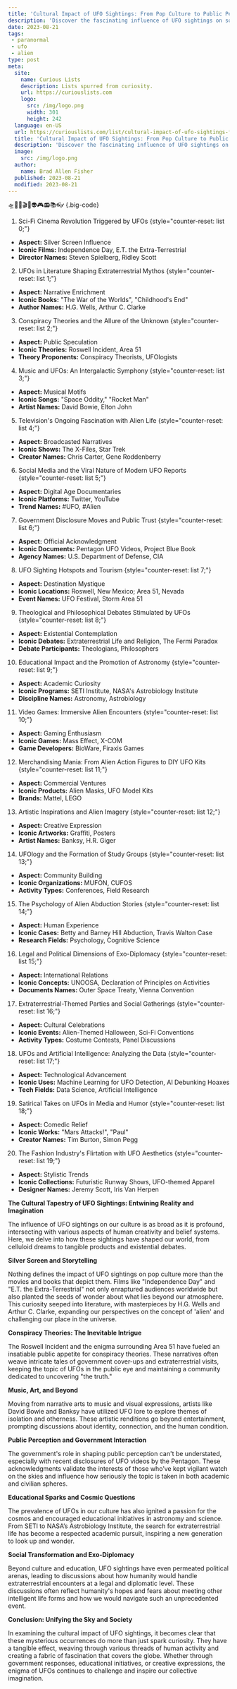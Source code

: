 ```yaml
---
title: 'Cultural Impact of UFO Sightings: From Pop Culture to Public Perception'
description: 'Discover the fascinating influence of UFO sightings on society, from their portrayal in pop culture to their impact on public perception. A curious exploration of cultural phenomenon.'
date: 2023-08-21
tags:
 - paranormal
 - ufo
 - alien
type: post
meta:
  site:
    name: Curious Lists
    description: Lists spurred from curiosity.
    url: https://curiouslists.com
    logo:
      src: /img/logo.png
      width: 301
      height: 242
  language: en-US
  url: https://curiouslists.com/list/cultural-impact-of-ufo-sightings-from-pop-culture-to-public-perception
  title: 'Cultural Impact of UFO Sightings: From Pop Culture to Public Perception'
  description: 'Discover the fascinating influence of UFO sightings on society, from their portrayal in pop culture to their impact on public perception. A curious exploration of cultural phenomenon.'
  image:
    src: /img/logo.png
  author:
    name: Brad Allen Fisher
  published: 2023-08-21
  modified: 2023-08-21
---
```



🛸🌌🔭🎬📰👽🎮📻📚👓 {.big-code}

1. Sci-Fi Cinema Revolution Triggered by UFOs {style="counter-reset: list 0;"}
  - **Aspect:** Silver Screen Influence
  - **Iconic Films:** Independence Day, E.T. the Extra-Terrestrial
  - **Director Names:** Steven Spielberg, Ridley Scott

2. UFOs in Literature Shaping Extraterrestrial Mythos {style="counter-reset: list 1;"}
  - **Aspect:** Narrative Enrichment
  - **Iconic Books:** "The War of the Worlds", "Childhood's End"
  - **Author Names:** H.G. Wells, Arthur C. Clarke

3. Conspiracy Theories and the Allure of the Unknown {style="counter-reset: list 2;"}
  - **Aspect:** Public Speculation
  - **Iconic Theories:** Roswell Incident, Area 51
  - **Theory Proponents:** Conspiracy Theorists, UFOlogists

4. Music and UFOs: An Intergalactic Symphony {style="counter-reset: list 3;"}
  - **Aspect:** Musical Motifs
  - **Iconic Songs:** "Space Oddity," "Rocket Man"
  - **Artist Names:** David Bowie, Elton John

5. Television's Ongoing Fascination with Alien Life {style="counter-reset: list 4;"}
  - **Aspect:** Broadcasted Narratives
  - **Iconic Shows:** The X-Files, Star Trek
  - **Creator Names:** Chris Carter, Gene Roddenberry

6. Social Media and the Viral Nature of Modern UFO Reports {style="counter-reset: list 5;"}
  - **Aspect:** Digital Age Documentaries
  - **Iconic Platforms:** Twitter, YouTube
  - **Trend Names:** #UFO, #Alien

7. Government Disclosure Moves and Public Trust {style="counter-reset: list 6;"}
  - **Aspect:** Official Acknowledgment
  - **Iconic Documents:** Pentagon UFO Videos, Project Blue Book
  - **Agency Names:** U.S. Department of Defense, CIA

8. UFO Sighting Hotspots and Tourism {style="counter-reset: list 7;"}
  - **Aspect:** Destination Mystique
  - **Iconic Locations:** Roswell, New Mexico; Area 51, Nevada
  - **Event Names:** UFO Festival, Storm Area 51

9. Theological and Philosophical Debates Stimulated by UFOs {style="counter-reset: list 8;"}
  - **Aspect:** Existential Contemplation
  - **Iconic Debates:** Extraterrestrial Life and Religion, The Fermi Paradox
  - **Debate Participants:** Theologians, Philosophers

10. Educational Impact and the Promotion of Astronomy {style="counter-reset: list 9;"}
  - **Aspect:** Academic Curiosity
  - **Iconic Programs:** SETI Institute, NASA's Astrobiology Institute
  - **Discipline Names:** Astronomy, Astrobiology

11. Video Games: Immersive Alien Encounters {style="counter-reset: list 10;"}
  - **Aspect:** Gaming Enthusiasm
  - **Iconic Games:** Mass Effect, X-COM
  - **Game Developers:** BioWare, Firaxis Games

12. Merchandising Mania: From Alien Action Figures to DIY UFO Kits {style="counter-reset: list 11;"}
  - **Aspect:** Commercial Ventures
  - **Iconic Products:** Alien Masks, UFO Model Kits
  - **Brands:** Mattel, LEGO

13. Artistic Inspirations and Alien Imagery {style="counter-reset: list 12;"}
  - **Aspect:** Creative Expression
  - **Iconic Artworks:** Graffiti, Posters
  - **Artist Names:** Banksy, H.R. Giger

14. UFOlogy and the Formation of Study Groups {style="counter-reset: list 13;"}
  - **Aspect:** Community Building
  - **Iconic Organizations:** MUFON, CUFOS
  - **Activity Types:** Conferences, Field Research

15. The Psychology of Alien Abduction Stories {style="counter-reset: list 14;"}
  - **Aspect:** Human Experience
  - **Iconic Cases:** Betty and Barney Hill Abduction, Travis Walton Case
  - **Research Fields:** Psychology, Cognitive Science

16. Legal and Political Dimensions of Exo-Diplomacy {style="counter-reset: list 15;"}
  - **Aspect:** International Relations
  - **Iconic Concepts:** UNOOSA, Declaration of Principles on Activities
  - **Documents Names:** Outer Space Treaty, Vienna Convention

17. Extraterrestrial-Themed Parties and Social Gatherings {style="counter-reset: list 16;"}
  - **Aspect:** Cultural Celebrations
  - **Iconic Events:** Alien-Themed Halloween, Sci-Fi Conventions
  - **Activity Types:** Costume Contests, Panel Discussions

18. UFOs and Artificial Intelligence: Analyzing the Data {style="counter-reset: list 17;"}
  - **Aspect:** Technological Advancement
  - **Iconic Uses:** Machine Learning for UFO Detection, AI Debunking Hoaxes
  - **Tech Fields:** Data Science, Artificial Intelligence

19. Satirical Takes on UFOs in Media and Humor {style="counter-reset: list 18;"}
  - **Aspect:** Comedic Relief
  - **Iconic Works:** "Mars Attacks!", "Paul"
  - **Creator Names:** Tim Burton, Simon Pegg

20. The Fashion Industry's Flirtation with UFO Aesthetics {style="counter-reset: list 19;"}
  - **Aspect:** Stylistic Trends
  - **Iconic Collections:** Futuristic Runway Shows, UFO-themed Apparel
  - **Designer Names:** Jeremy Scott, Iris Van Herpen

**The Cultural Tapestry of UFO Sightings: Entwining Reality and Imagination**

The influence of UFO sightings on our culture is as broad as it is profound, intersecting with various aspects of human creativity and belief systems. Here, we delve into how these sightings have shaped our world, from celluloid dreams to tangible products and existential debates.

**Silver Screen and Storytelling**

Nothing defines the impact of UFO sightings on pop culture more than the movies and books that depict them. Films like "Independence Day" and "E.T. the Extra-Terrestrial" not only enraptured audiences worldwide but also planted the seeds of wonder about what lies beyond our atmosphere. This curiosity seeped into literature, with masterpieces by H.G. Wells and Arthur C. Clarke, expanding our perspectives on the concept of 'alien' and challenging our place in the universe.

**Conspiracy Theories: The Inevitable Intrigue**

The Roswell Incident and the enigma surrounding Area 51 have fueled an insatiable public appetite for conspiracy theories. These narratives often weave intricate tales of government cover-ups and extraterrestrial visits, keeping the topic of UFOs in the public eye and maintaining a community dedicated to uncovering "the truth."

**Music, Art, and Beyond**

Moving from narrative arts to music and visual expressions, artists like David Bowie and Banksy have utilized UFO lore to explore themes of isolation and otherness. These artistic renditions go beyond entertainment, prompting discussions about identity, connection, and the human condition.

**Public Perception and Government Interaction**

The government's role in shaping public perception can't be understated, especially with recent disclosures of UFO videos by the Pentagon. These acknowledgments validate the interests of those who’ve kept vigilant watch on the skies and influence how seriously the topic is taken in both academic and civilian spheres.

**Educational Sparks and Cosmic Questions**

The prevalence of UFOs in our culture has also ignited a passion for the cosmos and encouraged educational initiatives in astronomy and science. From SETI to NASA’s Astrobiology Institute, the search for extraterrestrial life has become a respected academic pursuit, inspiring a new generation to look up and wonder.

**Social Transformation and Exo-Diplomacy**

Beyond culture and education, UFO sightings have even permeated political arenas, leading to discussions about how humanity would handle extraterrestrial encounters at a legal and diplomatic level. These discussions often reflect humanity's hopes and fears about meeting other intelligent life forms and how we would navigate such an unprecedented event.

**Conclusion: Unifying the Sky and Society**

In examining the cultural impact of UFO sightings, it becomes clear that these mysterious occurrences do more than just spark curiosity. They have a tangible effect, weaving through various threads of human activity and creating a fabric of fascination that covers the globe. Whether through government responses, educational initiatives, or creative expressions, the enigma of UFOs continues to challenge and inspire our collective imagination.